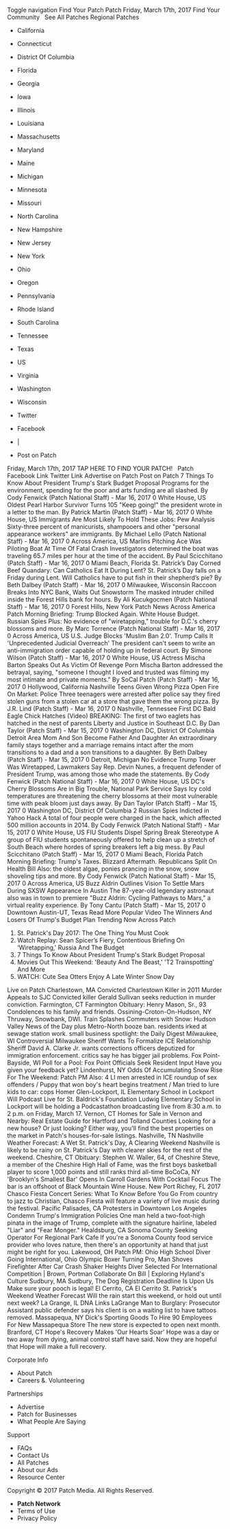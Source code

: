 Toggle navigation Find Your Patch Patch Friday, March 17th, 2017 Find Your Community   See All Patches Regional Patches

*   California
*   Connecticut
*   District Of Columbia
*   Florida
*   Georgia
*   Iowa
*   Illinois
*   Louisiana
*   Massachusetts
*   Maryland
*   Maine
*   Michigan
*   Minnesota
*   Missouri
*   North Carolina
*   New Hampshire
*   New Jersey
*   New York
*   Ohio
*   Oregon
*   Pennsylvania
*   Rhode Island
*   South Carolina
*   Tennessee
*   Texas
*   US
*   Virginia
*   Washington
*   Wisconsin

*   Twitter
*   Facebook
*   |
*   Post on Patch

Friday, March 17th, 2017 TAP HERE TO FIND YOUR PATCH!   Patch Facebook Link Twitter Link Advertise on Patch Post on Patch 7 Things To Know About President Trump's Stark Budget Proposal Programs for the environment, spending for the poor and arts funding are all slashed. By Cody Fenwick (Patch National Staff) - Mar 16, 2017 0 White House, US Oldest Pearl Harbor Survivor Turns 105 "Keep going!" the president wrote in a letter to the man. By Patrick Martin (Patch Staff) - Mar 16, 2017 0 White House, US Immigrants Are Most Likely To Hold These Jobs: Pew Analysis Sixty-three percent of manicurists, shampooers and other "personal appearance workers" are immigrants. By Michael Lello (Patch National Staff) - Mar 16, 2017 0 Across America, US Marlins Pitching Ace Was Piloting Boat At Time Of Fatal Crash Investigators determined the boat was traveling 65.7 miles per hour at the time of the accident. By Paul Scicchitano (Patch Staff) - Mar 16, 2017 0 Miami Beach, Florida St. Patrick’s Day Corned Beef Quandary: Can Catholics Eat It During Lent? St. Patrick’s Day falls on a Friday during Lent. Will Catholics have to put fish in their shepherd’s pie? By Beth Dalbey (Patch Staff) - Mar 16, 2017 0 Milwaukee, Wisconsin Raccoon Breaks Into NYC Bank, Waits Out Snowstorm The masked intruder chilled inside the Forest Hills bank for hours. By Ali Kucukgocmen (Patch National Staff) - Mar 16, 2017 0 Forest Hills, New York Patch News Across America Patch Morning Briefing: Trump Blocked Again. White House Budget. Russian Spies Plus: No evidence of "wiretapping," trouble for D.C.'s cherry blossoms and more. By Marc Torrence (Patch National Staff) - Mar 16, 2017 0 Across America, US U.S. Judge Blocks 'Muslim Ban 2.0'. Trump Calls It 'Unprecedented Judicial Overreach' The president can't seem to write an anti-immigration order capable of holding up in federal court. By Simone Wilson (Patch Staff) - Mar 16, 2017 0 White House, US Actress Mischa Barton Speaks Out As Victim Of Revenge Porn Mischa Barton addressed the betrayal, saying, "someone I thought I loved and trusted was filming my most intimate and private moments." By SoCal Patch (Patch Staff) - Mar 16, 2017 0 Hollywood, California Nashville Teens Given Wrong Pizza Open Fire On Market: Police Three teenagers were arrested after police say they fired stolen guns from a stolen car at a store that gave them the wrong pizza. By J.R. Lind (Patch Staff) - Mar 16, 2017 0 Nashville, Tennessee First DC Bald Eagle Chick Hatches (Video) BREAKING: The first of two eaglets has hatched in the nest of parents Liberty and Justice in Southeast D.C. By Dan Taylor (Patch Staff) - Mar 15, 2017 0 Washington DC, District Of Columbia Detroit Area Mom And Son Become Father And Daughter An extraordinary family stays together and a marriage remains intact after the mom transitions to a dad and a son transitions to a daughter. By Beth Dalbey (Patch Staff) - Mar 15, 2017 0 Detroit, Michigan No Evidence Trump Tower Was Wiretapped, Lawmakers Say Rep. Devin Nunes, a frequent defender of President Trump, was among those who made the statements. By Cody Fenwick (Patch National Staff) - Mar 16, 2017 0 White House, US DC's Cherry Blossoms Are in Big Trouble, National Park Service Says Icy cold temperatures are threatening the cherry blossoms at their most vulnerable time with peak bloom just days away. By Dan Taylor (Patch Staff) - Mar 15, 2017 0 Washington DC, District Of Columbia 2 Russian Spies Indicted in Yahoo Hack A total of four people were charged in the hack, which affected 500 million accounts in 2014. By Cody Fenwick (Patch National Staff) - Mar 15, 2017 0 White House, US FIU Students Dispel Spring Break Stereotype A group of FIU students spontaneously offered to help clean up a stretch of South Beach where hordes of spring breakers left a big mess. By Paul Scicchitano (Patch Staff) - Mar 15, 2017 0 Miami Beach, Florida Patch Morning Briefing: Trump's Taxes. Blizzard Aftermath. Republicans Split On Health Bill Also: the oldest algae, ponies prancing in the snow, snow shoveling tips and more. By Cody Fenwick (Patch National Staff) - Mar 15, 2017 0 Across America, US Buzz Aldrin Outlines Vision To Settle Mars During SXSW Appearance In Austin The 87-year-old legendary astronaut also was in town to premiere "Buzz Aldrin: Cycling Pathways to Mars," a virtual reality experience. By Tony Cantu (Patch Staff) - Mar 15, 2017 0 Downtown Austin-UT, Texas Read More Popular Video The Winners And Losers Of Trump's Budget Plan Trending Now Across Patch

1.  St. Patrick's Day 2017: The One Thing You Must Cook
2.  Watch Replay: Sean Spicer’s Fiery, Contentious Briefing On ‘Wiretapping,' Russia And The Budget
3.  7 Things To Know About President Trump's Stark Budget Proposal
4.  Movies Out This Weekend: 'Beauty And The Beast,' 'T2 Trainspotting' And More
5.  WATCH: Cute Sea Otters Enjoy A Late Winter Snow Day

Live on Patch Charlestown, MA Convicted Charlestown Killer in 2011 Murder Appeals to SJC Convicted killer Gerald Sullivan seeks reduction in murder conviction. Farmington, CT Farmington Obituary: Henry Mason, Sr., 93 Condolences to his family and friends. Ossining-Croton-On-Hudson, NY Thruway, Snowbank, DWI. Train Splashes Commuters with Snow: Hudson Valley News of the Day plus Metro-North booze ban. residents irked at sewage station work. small business spotlight: the Daily Digest Milwaukee, WI Controversial Milwaukee Sheriff Wants To Formalize ICE Relationship Sheriff David A. Clarke Jr. wants corrections officers deputized for immigration enforcement. critics say he has bigger jail problems. Fox Point-Bayside, WI Poll for a Pool: Fox Point Officials Seek Resident Input Have you given your feedback yet? Lindenhurst, NY Odds Of Accumulating Snow Rise For The Weekend: Patch PM Also: 4 LI men arrested in ICE roundup of sex offenders / ​Puppy that won boy's heart begins treatment / Man tried to lure kids to car: cops Homer Glen-Lockport, IL Elementary School in Lockport Will Podcast Live for St. Baldrick's Foundation Ludwig Elementary School in Lockport will be holding a Podcastathon broadcasting live from 8:30 a.m. to 2 p.m. on Friday, March 17. Vernon, CT Homes for Sale in Vernon and Nearby: Real Estate Guide for Hartford and Tolland Counties Looking for a new house? Or just looking? Either way, you'll find the best properties on the market in Patch's houses-for-sale listings. Nashville, TN Nashville Weather Forecast: A Wet St. Patrick's Day, A Clearing Weekend Nashville is likely to be rainy on St. Patrick's Day with clearer skies for the rest of the weekend. Cheshire, CT Obituary: Stephen W. Waller, 64, of Cheshire Steve, a member of the Cheshire High Hall of Fame, was the first boys basketball player to score 1,000 points and still ranks third all-time BoCoCa, NY 'Brooklyn's Smallest Bar' Opens In Carroll Gardens With Cocktail Focus The bar is an offshoot of Black Mountain Wine House. New Port Richey, FL 2017 Chasco Fiesta Concert Series: What To Know Before You Go From country to jazz to Christian, Chasco Fiesta will feature a variety of live music during the festival. Pacific Palisades, CA Protesters in Downtown Los Angeles Condemn Trump's Immigration Policies One man held a two-foot-high pinata in the image of Trump, complete with the signature hairline, labeled "Liar" and "Fear Monger." Healdsburg, CA Sonoma County Seeking Operator For Regional Park Cafe If you're a Sonoma County food service provider who loves nature, then there's an opportunity at hand that just might be right for you. Lakewood, OH Patch PM: Ohio High School Diver Going International, Ohio Olympic Boxer Turning Pro, Man Shoves Firefighter After Car Crash Shaker Heights Diver Selected For International Competition | Brown, Portman Collaborate On Bill | Exploring Hyland's Culture Sudbury, MA Sudbury, The Dog Registration Deadline Is Upon Us Make sure your pooch is legal! El Cerrito, CA El Cerrito St. Patrick's Weekend Weather Forecast Will the rain start this weekend, or hold out until next week? La Grange, IL DNA Links LaGrange Man to Burglary: Prosecutor Assistant public defender says his client is on a waiting list to have tattoos removed. Massapequa, NY Dick's Sporting Goods To Hire 90 Employees For New Massapequa Store The new store is expected to open next month. Branford, CT Hope's Recovery Makes 'Our Hearts Soar' Hope was a day or two away from dying, animal control staff have said. Now they are hopeful that Hope will make a full recovery.

Corporate Info

*   About Patch
*   Careers &. Volunteering

Partnerships

*   Advertise
*   Patch for Businesses
*   What People Are Saying

Support

*   FAQs
*   Contact Us
*   All Patches
*   About our Ads
*   Resource Center

Copyright © 2017 Patch Media. All Rights Reserved.

*   **Patch Network**
*   Terms of Use
*   Privacy Policy